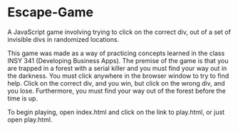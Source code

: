 # Escape-Game
A JavaScript game involving trying to click on the correct div, out of a set of invisible divs in randomized locations.

This game was made as a way of practicing concepts learned in the class INSY 341 (Developing Business Apps). The premise of the game is that you are trapped in a forest with a serial killer and you must find your way out in the darkness. You must click anywhere in the browser window to try to find help. Click on the correct div, and you win, but click on the wrong div, and you lose. Furthermore, you must find your way out of the forest before the time is up.

To begin playing, open index.html and click on the link to play.html, or just open play.html.

